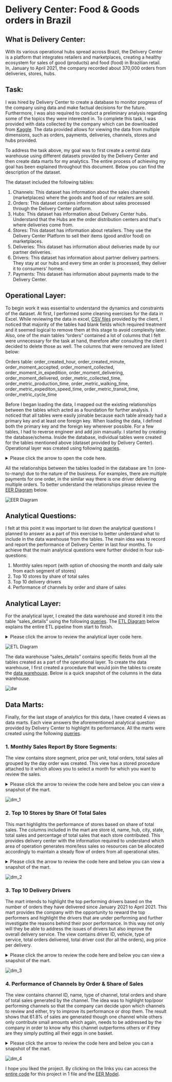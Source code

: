 # Delivery Center: Food & Goods orders in Brazil

## What is Delivery Center:
With its various operational hubs spread across Brazil, the Delivery Center is a platform that integrates retailers 
and marketplaces, creating a healthy ecosystem for sales of good (products) and food (food) in Brazilian retail. 
In, January to April 2021, the company recorded about 370,000 orders from deliveries, stores, hubs. 

## Task:
I was hired by Delivery Center to create a database to monitor progress of the company using data and make factual 
decisions for the future. Furthermore, I was also required to conduct a preliminary analysis regarding some of the 
topics they were interested in. To complete this task,  I was provided with data collected by the company which can 
be downloaded from [Kaggle](https://www.kaggle.com/nosbielcs/brazilian-delivery-center). The data provided allows 
for viewing the data from multiple dimensions, such as orders, payments, deliveries, channels, stores and hubs provided. 

To address the task above, my goal was to first create a central data warehouse using different datasets provided by 
the Delivery Center and then create data marts for my analytics. The entire process of achieving my goal has been explained 
throughout this document. Below you can find the description of the dataset.

The dataset included the following tables:

1.	Channels: This dataset has information about the sales channels (marketplaces) where the goods and food of our retailers are sold.
2.	Orders: This dataset contains information about sales processed through the Delivery Center platform.
3.	Hubs: This dataset has information about Delivery Center hubs. Understand that the Hubs are the order distribution centers and that's where deliveries come from.
4.	Stores: This dataset has information about retailers. They use the Delivery Center Platform to sell their items (good and/or food) on marketplaces.
5.	Deliveries: This dataset has information about deliveries made by our partner deliveries.
6.	Drivers: This dataset has information about partner delivery partners. They stay at our hubs and every time an order is processed, they deliver it to consumers' homes.
7.	Payments: This dataset has information about payments made to the Delivery Center.


## Operational Layer:

To begin work it was essential to understand the dynamics and constraints of the dataset. At first, I performed some 
cleaning exercises for the data in Excel. While reviewing the data in excel, [CSV files](https://github.com/alisial94/Data-Engineering-1---SQL/tree/main/term_1/Data) provided by the client, I noticed that majority of the tables had blank fields which required treatment and it seemed logical to remove them at this stage to avoid complexity later. Also, one of the main tables  “orders” contained a lot of columns that I felt were 
unnecessary for the task at hand, therefore after consulting the client I decided to delete those as well. The columns that were removed are listed below:

Orders table: 
order_created_hour, order_created_minute, order_moment_accepted, order_moment_collected, order_moment_in_expedition, 
order_moment_delivering, order_moment_delivered, order_metric_collected_time, order_metric_production_time, order_metric_walking_time, 
order_metric_expediton_speed_time, order_metric_transit_time, order_metric_cycle_time

Before I began loading the data, I mapped out the existing relationships between the tables which acted as a foundation 
for further analysis. I noticed that all tables were easily joinable because each table already had a primary key and at 
least one foreign key. When loading the data, I defined both the primary key and the foreign key wherever possible. 
For a few tables, I had to reverse engineer and add join manually. I started by creating the database/schema. Inside the database, 
individual tables were created for the tables mentioned above (dataset provided by Delivery Center). Operational layer was created 
using following [queries](https://github.com/alisial94/Data-Engineering-1---SQL/blob/main/term_1/Codes/op_layer_deliveries_brazil.sql).

<details>
<summary>Please click the arrow to open the code here.</summary>
<pre>-- OPERTAIONAL LAYER --

 -- Creating Schema --
 
DROP SCHEMA IF EXISTS deliveries_brazil;

CREATE SCHEMA deliveries_brazil;

USE deliveries_brazil;



 -- Checking the path of the secure_file_priv to make sure it's not null and turning on the local_infile option --

SHOW VARIABLES LIKE "secure_file_priv";
SET GLOBAL local_infile= 'on';
SHOW VARIABLES LIKE "local_infile";



-- Creating Table 1 - Channels --

DROP TABLE IF EXISTS channels;

CREATE TABLE channels(
channel_id INTEGER,
channel_name VARCHAR(255),
channel_type VARCHAR(255),
PRIMARY KEY (channel_id)
);

TRUNCATE channels;

LOAD DATA INFILE '/tmp/channels.csv'
INTO TABLE channels
FIELDS TERMINATED BY ','
OPTIONALLY ENCLOSED BY '"'
LINES TERMINATED BY '\r\n'
IGNORE 1 LINES
(channel_id, channel_name, channel_type);


-- Creating Table 2 - Drivers --

DROP TABLE IF EXISTS drivers;

CREATE TABLE drivers(
driver_id INT,
driver_modal VARCHAR(255),
driver_type VARCHAR(255),
PRIMARY KEY (driver_id)
);

TRUNCATE drivers;

LOAD DATA INFILE '/tmp/drivers.csv'
INTO TABLE drivers
FIELDS TERMINATED BY ','
OPTIONALLY ENCLOSED BY '"'
LINES TERMINATED BY '\r\n'
IGNORE 1 LINES
(driver_id, driver_modal, driver_type);


-- Creating Table 3 - Deliveries --

DROP TABLE IF EXISTS deliveries;

CREATE TABLE deliveries(
delivery_id INT,
delivery_order_id INT,
driver_id INT,
delivery_distance_meters INT,
delivery_status VARCHAR(255),
PRIMARY KEY (delivery_id),
FOREIGN KEY (driver_id) REFERENCES drivers(driver_id)
);

TRUNCATE deliveries;

LOAD DATA INFILE '/tmp/deliveries.csv'
INTO TABLE deliveries
FIELDS TERMINATED BY ','
OPTIONALLY ENCLOSED BY '"'
LINES TERMINATED BY '\r\n'
IGNORE 1 LINES
(delivery_id, delivery_order_id, driver_id, delivery_distance_meters, delivery_status);


-- Creating Table 4 - Orders --

DROP TABLE IF EXISTS orders;

CREATE TABLE orders(
order_id INT,
store_id INT,
channel_id INT,
payment_order_id INT,
delivery_order_id INT,
order_status VARCHAR(255),
order_amount INT,
order_delivery_fee INT,
order_delivery_cost INT,
order_created_day INT,
order_created_month VARCHAR(100),
order_created_year INT,
order_moment_created DATETIME,
PRIMARY KEY (order_id), 
KEY payments(payment_order_id),
KEY deliveries(delivery_order_id),
constraint orders_ibfk_1 FOREIGN KEY(channel_id) REFERENCES channels(channel_id),
KEY stores(store_id)
);

TRUNCATE orders;

LOAD DATA INFILE '/tmp/orders.csv'
INTO TABLE orders
FIELDS TERMINATED BY ','
OPTIONALLY ENCLOSED BY '"'
LINES TERMINATED BY '\r\n'
IGNORE 1 LINES
(order_id, store_id, channel_id, payment_order_id, delivery_order_id, 
order_status, order_amount, order_delivery_fee, order_delivery_cost, 
order_created_day, order_created_month, order_created_year, 
order_moment_created);



-- Creating Table 5 - Payments --

DROP TABLE IF EXISTS payments;

CREATE TABLE payments(
payment_id INT,
payment_order_id INT,
payment_amount INT,
payment_fee INT,
payment_method VARCHAR(255),
payment_status VARCHAR(50),
PRIMARY KEY (payment_id)
);

TRUNCATE payments;

LOAD DATA INFILE '/tmp/payments.csv'
INTO TABLE payments
FIELDS TERMINATED BY ','
OPTIONALLY ENCLOSED BY '"'
LINES TERMINATED BY '\r\n'
IGNORE 1 LINES
(payment_id, payment_order_id, payment_amount, payment_fee, payment_method, payment_status);


-- Creating Table 6 - Hubs --

DROP TABLE IF EXISTS hubs;

CREATE TABLE hubs(
hub_id INT,
hub_name VARCHAR(255),
hub_city VARCHAR(255),
hub_state VARCHAR(30),
hub_latitude INT,
hub_longitude INT,
PRIMARY KEY (hub_id)
);

TRUNCATE hubs;

LOAD DATA INFILE '/tmp/hubs.csv'
INTO TABLE hubs
FIELDS TERMINATED BY ','
OPTIONALLY ENCLOSED BY '"'
LINES TERMINATED BY '\r\n'
IGNORE 1 LINES
(hub_id, hub_name, hub_city, hub_state, hub_latitude, hub_longitude);


-- Creating Table 7 - Stores --

DROP TABLE IF EXISTS stores;

CREATE TABLE stores(
store_id INT,
hub_id INT,
store_name VARCHAR(255),
store_segment VARCHAR(255),
store_plan_price INT,
store_latitude INT,
store_longitude INT,
PRIMARY KEY (store_id), 
FOREIGN KEY (hub_id) REFERENCES hubs(hub_id)
);

TRUNCATE stores;

LOAD DATA INFILE '/tmp/stores.csv'
INTO TABLE stores
FIELDS TERMINATED BY ','
OPTIONALLY ENCLOSED BY '"'
LINES TERMINATED BY '\r\n'
IGNORE 1 LINES
(store_id, hub_id, store_name, store_segment, store_plan_price, store_latitude, store_longitude);

</pre>
</details>

All the relationships between the tables loaded in the database are 1:n (one-to-many) due to the nature of the business. For examples, there are multiple payments for one order, in the similar way there is one driver delivering multiple orders. To better understand the relationships please review the [EER Diagram](https://github.com/alisial94/Data-Engineering-1---SQL/blob/main/term_1/png_files/EER_Diagram.png) below.

![EER Diagram](https://github.com/alisial94/Data-Engineering-1---SQL/blob/main/term_1/png_files/EER_Diagram.png)




## Analytical Questions:

I felt at this point it was important to list down the analytical questions I planned to answer as a part of this exercise to 
better understand what to include in the data warehouse from the tables. The main idea was to record and report the performance 
of Delivery Center in last four months. To achieve that the main analytical questions were further divided in four sub-questions:

1.	Monthly sales report (with option of choosing the month and daily sale from each segment of stores)
2.	Top 10 stores by share of total sales 
3.	Top 10 delivery drivers
4.	Performance of channels by order and share of sales


## Analytical Layer: 

For the analytical layer, I created the data warehouse and stored it into the table “sales_details” using the following [queries](https://github.com/alisial94/Data-Engineering-1---SQL/blob/main/term_1/Codes/sales_deliveries_brazil_dw.sql). 
The [ETL Diagram](https://github.com/alisial94/Data-Engineering-1---SQL/blob/main/term_1/png_files/ETL_Diagram.png) below explains the entire ETL pipeline from start to finish.

<details>
<summary>Please click the arrow to review the analytical layer code here.</summary>
<pre>-- Creating the Analytical Layer (data warehouse) --


USE deliveries_brazil;


DROP PROCEDURE IF EXISTS CreateSalesDatawarehouse_Deliveries_Brazil;

DELIMITER //

CREATE PROCEDURE CreateSalesDatawarehouse_Deliveries_Brazil()
BEGIN

DROP TABLE IF EXISTS sales_details;

		CREATE TABLE sales_details AS
					select 
					o.order_id,
					o.order_amount,
					o.order_status,
					o.order_delivery_fee,
					o.order_delivery_cost,
                    order_delivery_fee - order_delivery_cost AS delivery_profit,
					o.order_created_day,
					o.order_created_month,
					s.store_id,
					s.store_name,
					s.store_segment,
					c.channel_id,
					c.channel_name,
					c.channel_type,
					p.payment_id,
					p.payment_amount,
					p.payment_status,
					d.delivery_id,
					d.delivery_order_id,
					d.delivery_status,
					dr.driver_id,
					dr.driver_modal,
					dr.driver_type,
                    h.hub_name,
                    h.hub_city,
                    h.hub_state
					FROM orders o
					JOIN stores s
					USING (store_id)
					JOIN channels c
					USING (channel_id)
					JOIN payments p
					USING (payment_order_id)
					JOIN deliveries d
					USING (delivery_order_id)
					JOIN drivers dr
					USING (driver_id)
                    JOIN hubs h
                    USING (hub_id);

END //
DELIMITER ;

CALL CreateSalesDatawarehouse_Deliveries_Brazil();</pre>
</details>

![ETL Diagram](https://github.com/alisial94/Data-Engineering-1---SQL/blob/main/term_1/png_files/ETL_Diagram.png)


The data warehouse “sales_details” contains specific fields from all the tables created as a part of the operational layer. To create the data warehouse, I first created a procedure that would join the tables to create the [data warehouse](https://github.com/alisial94/Data-Engineering-1---SQL/blob/main/term_1/png_files/dw(sales_details)_table.png). Below is a quick snapshot of the columns in the data warehouse. 

![dw](https://github.com/alisial94/Data-Engineering-1---SQL/blob/main/term_1/png_files/dw(sales_details)_table.png)


## Data Marts:

Finally, for the last stage of analytics for this data, I have created 4 views as data marts. Each view answers the 
aforementioned analytical question provided by Delivery Center to highlight its performance. All the marts were created 
using the following [queries](https://github.com/alisial94/Data-Engineering-1---SQL/blob/main/term_1/Codes/deliveries_brazil_datamarts.sql).

### 1.	Monthly Sales Report By Store Segments:
The view contains store segment, price per unit, total orders, total sales all grouped by the day order was created. This view has a stored procedure attached to it which allows you to select a month for which you want to review the sales. 

<details>
<summary>Please click the arrow to review the code here and below you can view a snapshot of the mart.</summary>
<pre>-- CREATING VIEW 1 - Monthly Sales Report By Store Segments --

DROP VIEW IF EXISTS `Monthly_Sales_Report_By_Store_Segments`;

CREATE VIEW `Monthly_Sales_Report_By_Store_Segments` AS
SELECT 
		order_created_day AS day,
        order_created_month AS month,
        store_segment,
        ROUND((SELECT (SUM(payment_amount)/(COUNT(DISTINCT(order_id))))),2) AS price_per_unit,
        COUNT(DISTINCT(order_id)) AS total_orders,
        SUM(payment_amount) AS total_sales
FROM sales_details
GROUP BY month, day, store_segment;


DROP PROCEDURE IF EXISTS Montly_Sales_Report;

DELIMITER ??

		CREATE PROCEDURE Montly_Sales_Report(
			sales_month VARCHAR(15)
		)
		BEGIN

			SELECT * FROM Monthly_Sales_Report_By_Store_Segments
			WHERE month = sales_month;

END ??
DELIMITER ;

CALL Montly_Sales_Report('March');

-- END --

![dm_1_sql](https://github.com/alisial94/Data-Engineering-1---SQL/blob/main/term_1/png_files/dm_1_sql.png)

</pre>
</details>

![dm_1](https://github.com/alisial94/Data-Engineering-1---SQL/blob/main/term_1/png_files/dm_1.png)


### 2.	Top 10 Stores by Share Of Total Sales
This mart highlights the performance of stores based on share of total sales. The columns included in the mart are store id, name, hub, city, state, total sales and percentage of total sales that each store contributed. This provides delivery center with the information required to understand which area of operation generates more/less sales so resources can be allocated accordingly to maintain a steady flow of orders from all operational sites. 


<details>
<summary>Please click the arrow to review the code here and below you can view a snapshot of the mart.
</summary>
<pre>-- CREATING VIEW 2 - Top 10 Stores by Share Of Total Sales -- 

DROP VIEW IF EXISTS `Top_10_Stores_by_TotalSales`;

CREATE VIEW `Top_10_Stores_by_TotalSales` AS
SELECT 
		store_id AS ID,
        store_name AS Name,
        hub_name AS Hub,
        hub_city AS City,
        hub_state AS State,
        SUM(payment_amount) AS Total_Sales,
		CONCAT(
				CAST(SUM(payment_amount)/(SELECT SUM(payment_amount) 
                FROM sales_details)*100 AS DECIMAL (14,2)),' %') 
                AS Share_of_Total_Sales
FROM sales_details
GROUP BY ID, Name, Hub, City, State
ORDER BY Total_Sales DESC LIMIT 10;
        

-- END --


![dm_2_sql](https://github.com/alisial94/Data-Engineering-1---SQL/blob/main/term_1/png_files/dm_2_sql.png)

</pre>
</details>

![dm_2](https://github.com/alisial94/Data-Engineering-1---SQL/blob/main/term_1/png_files/dm_2.png)



### 3.	Top 10 Delivery Drivers
The mart intends to highlight the top performing drivers based on the number of orders they have delivered since January 2021 to April 2021. This mart provides the company with the opportunity to reward the top performers and highlight the drivers that are under performing and further investigate the reasons behind their poor performance. In this way not only will they be able to address the issues of drivers but also improve the overall delivery service. The view contains driver ID, vehicle, type of service, total orders delivered, total driver cost (for all the orders), avg price per delivery.

<details>
<summary>Please click the arrow to review the code here and below you can view a snapshot of the mart.</summary>
<pre>-- CREATING VIEW 3 - Top 10 Delivery Drivers -- 


DROP VIEW IF EXISTS `Top_10_Delivery_Drivers`;

CREATE VIEW `Top_10_Delivery_Drivers` AS
SELECT 
		driver_id AS ID,
        driver_modal AS Vehicle,
        driver_type AS Type_of_Service,
        COUNT(DISTINCT(order_id)) AS Total_Orders,
		SUM(order_delivery_cost-order_delivery_fee) AS Total_Driver_Cost,
        ROUND((SELECT (SUM(order_delivery_cost-order_delivery_fee)/(COUNT(order_id)))),2) AS avg_price_per_delivery
FROM sales_details
GROUP BY ID, Vehicle , Type_of_Service
ORDER BY Total_Orders DESC LIMIT 10;


-- END --

![dm_3_sql](https://github.com/alisial94/Data-Engineering-1---SQL/blob/main/term_1/png_files/dm_3_sql.png)

</pre>
</details>

![dm_3](https://github.com/alisial94/Data-Engineering-1---SQL/blob/main/term_1/png_files/dm_3.png)


### 4.	Performance of Channels by Order & Share of Sales
The view contains channel ID, name, type of channel, total orders and share of total sales generated by the channel. The idea was to highlight top/poor performing channels so that the company can decide upon which channels to review and either, try to improve its performance or drop them. The result shows that 61.8% of sales are generated though one channel while others only contribute small amounts which again, needs to be addressed by the company in order to know why this channel outperforms others or if they are they simply putting all their eggs in one basket. 

<details>
<summary>Please click the arrow to review the code here and below you can a snapshot of the mart.</summary>
<pre>-- CREATING VIEW 4 - Performance of Channels by Order & Share of Sales -- 

DROP VIEW IF EXISTS `Performance_of_Channels_by_Order&ShareofSales`;

CREATE VIEW `Performance_of_Channels_by_Order&ShareofSales` AS
SELECT 
	   channel_id AS ID,
       channel_name AS Name,
       channel_type AS Type_of_Channel,
       COUNT(DISTINCT(order_id)) AS Total_Orders,
       CONCAT(
				CAST(SUM(payment_amount)/(SELECT SUM(payment_amount) 
                FROM sales_details)*100 AS DECIMAL (14,2)),' %') 
                AS Share_of_Total_Sales
FROM sales_details
GROUP BY ID, Name , Type_of_Channel
ORDER BY Total_Orders DESC;

-- END --


![dm_4_sql](https://github.com/alisial94/Data-Engineering-1---SQL/blob/main/term_1/png_files/dm_4_sql.png)


</pre>
</details>

![dm_4](https://github.com/alisial94/Data-Engineering-1---SQL/blob/main/term_1/png_files/dm_4.png)


I hope you liked the project. By clicking on the links you can access the [entire code](https://github.com/alisial94/Data-Engineering-1---SQL/blob/main/term_1/Codes/complete_project_codes.sql) for this project in 1 file and the [EER Model](https://github.com/alisial94/Data-Engineering-1---SQL/blob/main/term_1/delivery_center_brazil_EER.mwb).


